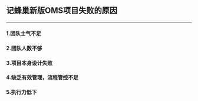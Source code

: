 ## 记蜂巢新版OMS项目失败的原因

------------

#### 1.团队士气不足
#### 2.团队人数不够
#### 3.项目本身设计失败
#### 4.缺乏有效管理，流程管控不足
#### 5.执行力低下
